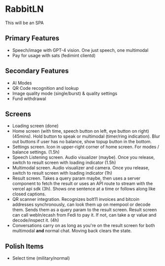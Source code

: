 # RabbitLN

This will be an SPA

## Primary Features

- Speech/image with GPT-4 vision. One just speech, one multimodal
- Pay for usage with sats (fedimint clientd)

## Secondary Features

- AI Modes
- QR Code recognition and lookup
- Image quality mode (single/burst) & quality settings
- Fund withdrawal

## Screens

- Loading screen (done)
- Home screen (with time, speech button on left, eye button on right) (45mins). Hold button to speak or multimodal (timer/ring indication). Blur out buttons if user has no balance, show topup button in the bottom.
- Settings screen. Icon in upper-right corner of home screen. For modes / balance settings. (1.5h)
- Speech Listening screen. Audio visualizer (maybe). Once you release, switch to result screen with loading indicator (1.5h)
- Multimodal screen. Audio visualizer and camera. Once you release, switch to result screen with loading indicator (1h)
- Result screen. Takes a query param maybe, then uses a server component to fetch the result or uses an API route to stream with the vercel api sdk (3h). Shows one sentence at a time or follows along like closed captions.
- QR scanner integration. Recognizes bolt11 invoices and bitcoin addresses synchronously, can look them up on mempool or decode them. Sends them as a query param to the result screen. Result screen can call webln/ecash from Fedi to pay it. If not, can take a qr value and decode/inspect it. (4h)
- Conversations carry on as long as you're on the result screen for both multimodal **and** normal chat. Moving back clears the state.

## Polish Items

- Select time (military/normal)
